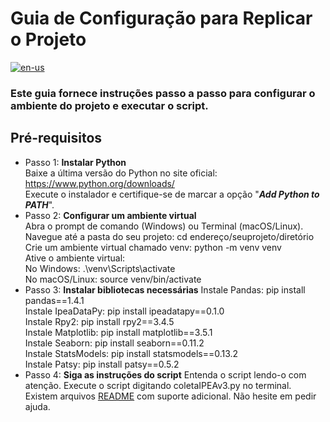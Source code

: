 # Guia de Configuração para Replicar o Projeto

[![en-us](https://img.shields.io/badge/lang-en--us-red.svg)]()

### Este guia fornece instruções passo a passo para configurar o ambiente do projeto e executar o script.

## Pré-requisitos
- Passo 1: **Instalar Python** </br>
Baixe a última versão do Python no site oficial: https://www.python.org/downloads/</br>
Execute o instalador e certifique-se de marcar a opção "**_Add Python to PATH_**". </br>
- Passo 2: **Configurar um ambiente virtual** </br>
Abra o prompt de comando (Windows) ou Terminal (macOS/Linux).</br>
Navegue até a pasta do seu projeto: cd endereço/seuprojeto/diretório </br>
Crie um ambiente virtual chamado venv: python -m venv venv </br>
Ative o ambiente virtual: </br>
 No Windows: .\venv\Scripts\activate </br>
 No macOS/Linux: source venv/bin/activate </br>
- Passo 3: **Instalar bibliotecas necessárias**
Instale Pandas: pip install pandas==1.4.1 </br>
Instale IpeaDataPy: pip install ipeadatapy==0.1.0 </br>
Instale Rpy2: pip install rpy2==3.4.5 </br>
Instale Matplotlib: pip install matplotlib==3.5.1 </br>
Instale Seaborn: pip install seaborn==0.11.2 </br>
Instale StatsModels: pip install statsmodels==0.13.2 </br>
Instale Patsy: pip install patsy==0.5.2 </br>
- Passo 4: **Siga as instruções do script**
Entenda o script lendo-o com atenção. Execute o script digitando coletaIPEAv3.py no terminal. </br>
Existem arquivos [README](https://github.com/puffdapaz/pythonIPEA/blob/main/README.md) com suporte adicional. Não hesite em pedir ajuda. </br>